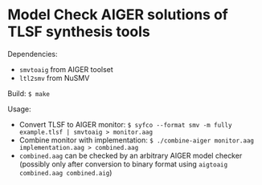 # Model Check AIGER solutions of TLSF synthesis tools

Dependencies:

* `smvtoaig` from AIGER toolset
* `ltl2smv` from NuSMV

Build: `$ make`

Usage:

* Convert TLSF to AIGER monitor: `$ syfco --format smv -m fully example.tlsf | smvtoaig > monitor.aag`
* Combine monitor with implementation: `$ ./combine-aiger monitor.aag implementation.aag > combined.aag`
* `combined.aag` can be checked by an arbitrary AIGER model checker (possibly only after conversion to binary format using `aigtoaig combined.aag combined.aig`)
